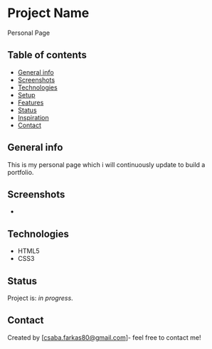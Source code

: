 # Project Name
Personal Page

## Table of contents
* [General info](#general-info)
* [Screenshots](#screenshots)
* [Technologies](#technologies)
* [Setup](#setup)
* [Features](#features)
* [Status](#status)
* [Inspiration](#inspiration)
* [Contact](#contact)

## General info
This is my personal page which i will continuously update to build a portfolio.

## Screenshots
-

## Technologies
* HTML5
* CSS3

## Status
Project is: _in progress_.


## Contact
Created by [csaba.farkas80@gmail.com]- feel free to contact me!
